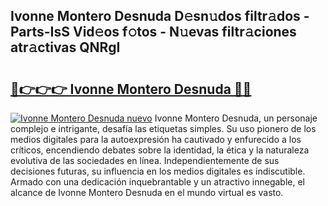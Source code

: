 ## Ivonne Montero Desnuda D𝚎sn𝚞dos filtr𝚊dos - Parts-IsS Vid𝚎os f𝚘tos - N𝚞evas filtr𝚊ciones atr𝚊ctivas QNRgI

# <h2><a href="http://mbd7nj8.tromn.icu/?c=Ivonne+Montero+Desnuda">🔗👉👉👉 Ivonne Montero Desnuda 🔗🔗</a></h2>

[![Ivonne Montero Desnuda nuevo](https://i.imgur.com/pEAQMta.gif)](http://mbd7nj8.tromn.icu/?c=Ivonne+Montero+Desnuda)
Ivonne Montero Desnuda, un personaje complejo e intrigante, desafía las etiquetas simples. Su uso pionero de los medios digitales para la autoexpresión ha cautivado y enfurecido a los críticos, encendiendo debates sobre la identidad, la ética y la naturaleza evolutiva de las sociedades en línea. Independientemente de sus decisiones futuras, su influencia en los medios digitales es indiscutible. Armado con una dedicación inquebrantable y un atractivo innegable, el alcance de Ivonne Montero Desnuda en el mundo virtual es vasto.
